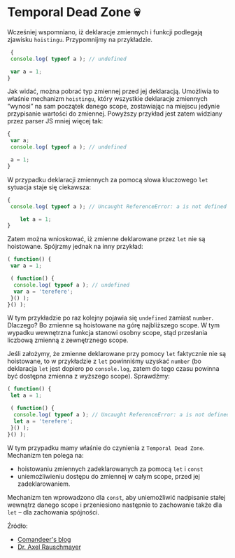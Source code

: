 # Temporal Dead Zone 💀

Wcześniej wspomniano, iż deklaracje zmiennych i funkcji podlegają zjawisku
`hoistingu`.
Przypomnijmy na przykładzie.

```js
 {
 console.log( typeof a ); // undefined

 var a = 1;
}
```

Jak widać, można pobrać typ zmiennej przed jej deklaracją. Umożliwia to właśnie
mechanizm `hoistingu`, który wszystkie deklaracje zmiennych “wynosi” na sam
początek danego scope, zostawiając na miejscu jedynie przypisanie wartości do zmiennej.
Powyższy przykład jest zatem widziany przez parser JS mniej więcej tak:

```js
{
 var a;
 console.log( typeof a ); // undefined

 a = 1;
}
```

W przypadku deklaracji zmiennych za pomocą słowa kluczowego `let` sytuacja staje
się ciekawsza:

```js
{
 console.log( typeof a ); // Uncaught ReferenceError: a is not defined

    let a = 1;
}
```

Zatem można wnioskować, iż zmienne deklarowane przez `let` nie są hoistowane.
Spójrzmy jednak na inny przykład:

```js
( function() {
 var a = 1;

 ( function() {
  console.log( typeof a ); // undefined
  var a = 'terefere';
 }() );
}() );
```

W tym przykładzie po raz kolejny pojawia się `undefined` zamiast `number`.
Dlaczego? Bo zmienne są hoistowane na górę najbliższego scope.
W tym wypadku wewnętrzna funkcja stanowi osobny scope, stąd przesłania liczbową
zmienną z zewnętrznego scope.

Jeśli założymy, że zmienne deklarowane przy pomocy `let` faktycznie nie są hoistowane,
to w przykładzie z `let` powinniśmy uzyskać `number` (bo deklaracja `let` jest dopiero
po `console.log`, zatem do tego czasu powinna być dostępna zmienna z wyższego
scope). Sprawdźmy:

```js
( function() {
 let a = 1;

 ( function() {
  console.log( typeof a ); // Uncaught ReferenceError: a is not defined
  let a = 'terefere';
 }() );
}() );
```

W tym przypadku mamy właśnie do czynienia z `Temporal Dead Zone`.
Mechanizm ten polega na:

- hoistowaniu zmiennych zadeklarowanych za pomocą `let` i `const`
- uniemożliwieniu dostępu do zmiennej w całym scope, przed jej zadeklarowaniem.

Mechanizm ten wprowadzono dla `const`, aby uniemożliwić nadpisanie stałej
wewnątrz danego scope i przeniesiono następnie to zachowanie także dla `let`
– dla zachowania spójności.

Źródło:

- [Comandeer's blog](https://blog.comandeer.pl/tdz.html)
- [Dr. Axel Rauschmayer](https://exploringjs.com/es6/ch_variables.html#sec_temporal-dead-zone)
